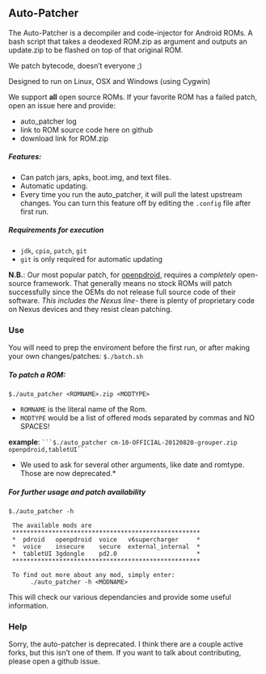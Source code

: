 Auto-Patcher
------------

The Auto-Patcher is a decompiler and code-injector for Android ROMs. A bash script that takes a deodexed ROM.zip as argument and outputs an update.zip to be flashed on top of that original ROM.

We patch bytecode, doesn’t everyone ;)

Designed to run on Linux, OSX and Windows (using Cygwin)

We support **all** open source ROMs. If your favorite ROM has a failed patch, open an issue here and provide:
* auto_patcher log
* link to ROM source code here on github
* download link for ROM.zip

##### Features:

* Can patch jars, apks, boot.img, and text files.
* Automatic updating. 
* Every time you run the auto_patcher, it will pull the latest upstream changes. You can turn this feature off by editing the ```.config``` file after first run.

##### Requirements for execution
* ```jdk```, ```cpio```, ```patch```, ```git```
* ```git``` is only required for automatic updating

**N.B.**: Our most popular patch, for [openpdroid][1], requires a *completely* open-source framework. That generally means no stock ROMs will patch successfully since the OEMs do not release full source code of their software. *This includes the Nexus line*- there is plenty of proprietary code on Nexus devices and they resist clean patching.

[1]: <https://github.com/OpenPDroid/OpenPDroidPatches>

### Use

You will need to prep the enviroment before the first run, or after making your own changes/patches: `$./batch.sh`

##### To patch a ROM:

```$./auto_patcher <ROMNAME>.zip <MODTYPE>```
* ```ROMNAME``` is the literal name of the Rom.
* ```MODTYPE``` would be a list of offered mods separated by commas and NO SPACES!

**example**: `` ```$./auto_patcher cm-10-OFFICIAL-20120820-grouper.zip openpdroid,tabletUI``` ``

* We used to ask for several other arguments, like date and romtype. Those are now deprecated.*

##### For further usage and patch availability

`$./auto_patcher -h`

~~~~~~~~~~~~~~~~~~~~~~~~~~~~~~~~~~~~~~~~~~~~~~~~~~~~~~~~~~~~~~~~~~~~~~~~~~~~~~~~
 The available mods are
 ****************************************************
 *  pdroid   openpdroid  voice   v6supercharger     *
 *  voice    insecure    secure  external_internal  *
 *  tabletUI 3gdongle    pd2.0                      *
 ****************************************************

 To find out more about any mod, simply enter:
      ./auto_patcher -h <MODNAME>
~~~~~~~~~~~~~~~~~~~~~~~~~~~~~~~~~~~~~~~~~~~~~~~~~~~~~~~~~~~~~~~~~~~~~~~~~~~~~~~~

This will check our various dependancies and provide some useful information.

### Help

Sorry, the auto-patcher is deprecated. I think there are a couple active forks, but this isn’t one of them. If you want to talk about contributing, please open a github issue.

